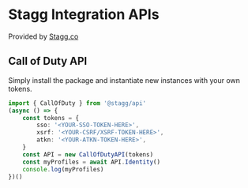 # Stagg Integration APIs

Provided by [Stagg.co](https://stagg.co)

## Call of Duty API

Simply install the package and instantiate new instances with your own tokens.

```typescript
import { CallOfDuty } from '@stagg/api'
(async () => {
    const tokens = {
        sso: '<YOUR-SSO-TOKEN-HERE>',
        xsrf: '<YOUR-CSRF/XSRF-TOKEN-HERE>',
        atkn: '<YOUR-ATKN-TOKEN-HERE>',
    }
    const API = new CallOfDutyAPI(tokens)
    const myProfiles = await API.Identity()
    console.log(myProfiles)
})()
```
